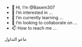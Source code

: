 - 👋 Hi, I’m @Basem307
- 👀 I’m interested in ...
- 🌱 I’m currently learning ...
- 💞️ I’m looking to collaborate on ...
- 📫 How to reach me ...

<!---
Basem307/Basem307 is a ✨ special ✨ repository because its `README.md` (this file) appears on your GitHub profile.
You can click the Preview link to take a look at your changes.
--->ماعو التداول 

